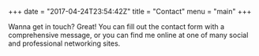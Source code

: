 +++
date = "2017-04-24T23:54:42Z"
title = "Contact"
menu = "main"
+++

Wanna get in touch? Great! You can fill out the contact form with a comprehensive message, or you can find me online at one of many social and professional networking sites.